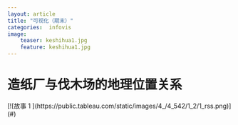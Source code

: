 ```yaml
---
layout: article 
title: "可视化（期末）"
categories:  infovis
image:
    teaser: keshihua1.jpg
    feature: keshihua1.jpg
---
```


<body>

# 造纸厂与伐木场的地理位置关系

<div class='tableauPlaceholder' id='viz1515301110742' style='position: relative'>
	<noscript>
	[![故事 1 ](https:&#47;&#47;public.tableau.com&#47;static&#47;images&#47;4_&#47;4_542&#47;1_2&#47;1_rss.png)](#)
	</noscript>
	<object class='tableauViz'  style='display:none;'>
 <param name='host_url' value='https%3A%2F%2Fpublic.tableau.com%2F' />
 <param name='embed_code_version' value='3' />
 <param name='site_root' value='' />
 <param name='name' value='4_542&#47;1_2' />
 <param name='tabs' value='no' />
 <param name='toolbar' value='yes' />
 <param name='static_image' value='https:&#47;&#47;public.tableau.com&#47;static&#47;images&#47;4_&#47;4_542&#47;1_2&#47;1.png' />
 <param name='animate_transition' value='yes' />
 <param name='display_static_image' value='yes' />
 <param name='display_spinner' value='yes' />
 <param name='display_overlay' value='yes' />
 <param name='display_count' value='yes' />
 <param name='filter' value='publish=yes' />
	</object>
 </div>
            <script type='text/javascript'>
				var divElement = document.getElementById('viz1515301110742');
				var vizElement = divElement.getElementsByTagName('object')[0];
				vizElement.style.width='1016px';vizElement.style.height='991px';
				var scriptElement = document.createElement('script');
				scriptElement.src = 'https://public.tableau.com/javascripts/api/viz_v1.js';
				vizElement.parentNode.insertBefore(scriptElement, vizElement);
            </script>